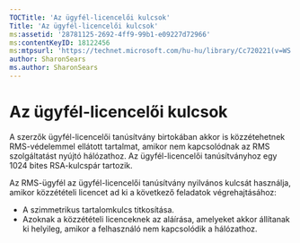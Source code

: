 ```yaml
---
TOCTitle: 'Az ügyfél-licencelői kulcsok'
Title: 'Az ügyfél-licencelői kulcsok'
ms:assetid: '28781125-2692-4ff9-99b1-e09227d72966'
ms:contentKeyID: 18122456
ms:mtpsurl: 'https://technet.microsoft.com/hu-hu/library/Cc720221(v=WS.10)'
author: SharonSears
ms.author: SharonSears
---
```


Az ügyfél-licencelői kulcsok
============================

A szerzők ügyfél-licencelői tanúsítvány birtokában akkor is közzétehetnek RMS-védelemmel ellátott tartalmat, amikor nem kapcsolódnak az RMS szolgáltatást nyújtó hálózathoz. Az ügyfél-licencelői tanúsítványhoz egy 1024 bites RSA-kulcspár tartozik.

Az RMS-ügyfél az ügyfél-licencelői tanúsítvány nyilvános kulcsát használja, amikor közzétételi licencet ad ki a következő feladatok végrehajtásához:

-   A szimmetrikus tartalomkulcs titkosítása.
-   Azoknak a közzétételi licenceknek az aláírása, amelyeket akkor állítanak ki helyileg, amikor a felhasználó nem kapcsolódik a hálózathoz.
